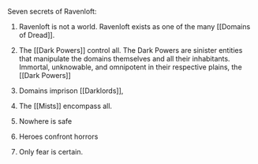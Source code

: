Seven secrets of Ravenloft:

1. Ravenloft is not a world. Ravenloft exists as one of the many [[Domains of Dread]].

2. The [[Dark Powers]] control all. The Dark Powers are sinister entities that manipulate the domains themselves and all their inhabitants. Immortal, unknowable, and omnipotent in their respective plains, the [[Dark Powers]]

3. Domains imprison [[Darklords]], 

4. The [[Mists]] encompass all.

5. Nowhere is safe

6. Heroes confront horrors

7. Only fear is certain.